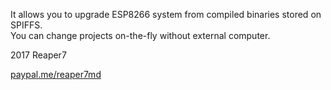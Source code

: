 It allows you to upgrade ESP8266 system from compiled binaries stored on SPIFFS.<br>
You can change projects on-the-fly without external computer.

2017 Reaper7

[paypal.me/reaper7md](https://www.paypal.me/reaper7md)
